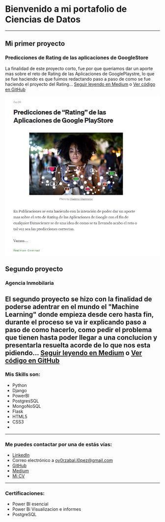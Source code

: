 # Bienvenido a mi portafolio de Ciencias de Datos

---

## Mi primer proyecto
### Predicciones de Rating de las aplicaciones de GoogleStore
La finalidad de este proyecto corto, fue por que queriamos dar un aporte mas sobre el reto de Rating de las Aplicaciones de GooglePlaystre, lo que se fue haciendo es que fuimos redactando paso a paso de como se fue haciendo el proyecto del Rating... [Seguir leyendo en Medium](https://medium.com/@oy0rzabal.l0pez/ranting-de-las-aplicaciones-en-google-plastore-e3b15c7601ca) o [Ver código en GitHub](https://github.com/oy0rzabal/Briefcase/blob/main/Machine_Learning/Predicciones%20de%20Rating.ipynb)

[<img src="images/dummy_thumbnail.png?raw=true"/>](https://medium.com/@oy0rzabal.l0pez/ranting-de-las-aplicaciones-en-google-plastore-e3b15c7601ca)

## Segundo proyecto
 ### Agencia Inmobilaria
 El segundo proyecto se hizo con la finalidad de poderse adentrar en el mundo el "Machine Learning" donde empieza desde cero hasta fin, durante el proceso se va ir explicando paso a paso de como hacerlo, como pedir el problema que tienen hasta poder llegar a una conclucion y presentarla resuelta acorde de lo que nos esta pidiendo... [Seguir leyendo en Medium](https://medium.com/@oy0rzabal.l0pez/agencia-inmobiliaria-e2985e176b50) o [Ver código en GitHub](https://github.com/oy0rzabal/Real-estate-agency-project.)
---

### Mis Skills son:

- Python
- Django
- PowerBI
- PostgresSQL
- MongoNoSQL
- Flask
- HTML5
- CSS3
- 
---

### Me puedes contactar por una de estás vías:

- [LinkedIn](https://www.linkedin.com/in/jorge-oyorzabal-lopez-6173201b9)
- Correo electrónico a <oy0rzabal.l0pez@gmail.com>
- [GitHub](https://github.com/oy0rzabal)
- [Medium](https://medium.com/@oy0rzabal.l0pez)
- [Mi CV](/pdf/plantilla-curriculum-blanco.pdf)

---

### Certificaciones:
- Power BI esencial
- Power Bi Visualizacion e informes
- PostgreSQL
